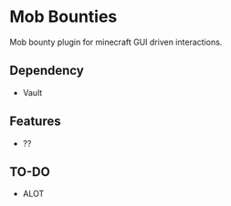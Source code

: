 # Mob Bounties
Mob bounty plugin for minecraft GUI driven interactions.

## Dependency
- Vault

## Features
- ??

## TO-DO
- ALOT